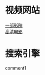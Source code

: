 # 视频网站
<a href="http://www.yibuyy.com">一部影院</a> <br/>
<a href="http://www.920hdhd.com">高清电影</a> <br/>
# 搜索引擎
comment1
